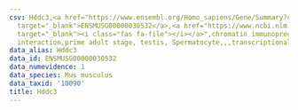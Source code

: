```yaml
---
csv: Hddc3,<a href="https://www.ensembl.org/Homo_sapiens/Gene/Summary?db=core;g=ENSMUSG00000030532"
  target="_blank">ENSMUSG00000030532</a>,<a href="https://www.ncbi.nlm.nih.gov/pubmed/25450459"
  target="_blank"><i class="fas fa-file"></i></a>",chromatin immunoprecipitation assay,direct
  interaction,prime adult stage, testis, Spermatocyte,,,transcriptional regulation,
data_alias: Hddc3
data_id: ENSMUSG00000030532
data_numevidence: 1
data_species: Mus musculus
data_taxid: '10090'
title: Hddc3
---
```

